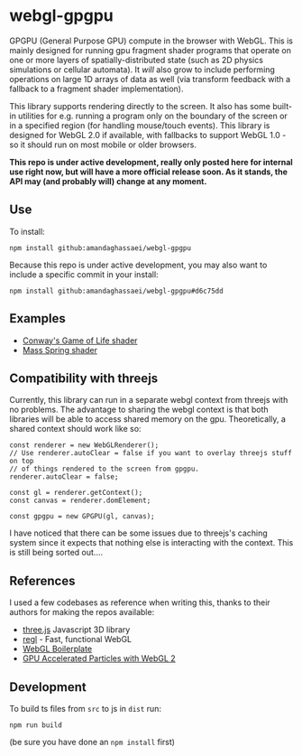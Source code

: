 # webgl-gpgpu

GPGPU (General Purpose GPU) compute in the browser with WebGL.  This is mainly designed for running gpu fragment shader programs that operate on one or more layers of spatially-distributed state (such as 2D physics simulations or cellular automata).  It *will* also grow to include performing operations on large 1D arrays of data as well (via transform feedback with a fallback to a fragment shader implementation).

This library supports rendering directly to the screen.  It also has some built-in utilities for e.g. running a program only on the boundary of the screen or in a specified region (for handling mouse/touch events).  This library is designed for WebGL 2.0 if available, with fallbacks to support WebGL 1.0 - so it should run on most mobile or older browsers.

**This repo is under active development, really only posted here for internal use right now, but will have a more official release soon.  As it stands, the API may (and probably will) change at any moment.**

## Use
 
 To install:

`npm install github:amandaghassaei/webgl-gpgpu`

Because this repo is under active development, you may also want to include a specific commit in your install:

`npm install github:amandaghassaei/webgl-gpgpu#d6c75dd`

## Examples

- [Conway's Game of Life shader](https://github.com/amandaghassaei/ConwayShader)
- [Mass Spring shader](https://github.com/amandaghassaei/MassSpringShader)

## Compatibility with threejs

Currently, this library can run in a separate webgl context from threejs with no problems.  The advantage to sharing the webgl context is that both libraries will be able to access shared memory on the gpu.  Theoretically, a shared context should work like so:

```
const renderer = new WebGLRenderer();
// Use renderer.autoClear = false if you want to overlay threejs stuff on top
// of things rendered to the screen from gpgpu.
renderer.autoClear = false;

const gl = renderer.getContext();
const canvas = renderer.domElement;

const gpgpu = new GPGPU(gl, canvas);
```

I have noticed that there can be some issues due to threejs's caching system since it expects that nothing else is interacting with the context.  This is still being sorted out....  

## References

I used a few codebases as reference when writing this, thanks to their authors for making the repos available:

- [three.js](https://github.com/mrdoob/three.js/) Javascript 3D library
- [regl](https://github.com/regl-project/regl) - Fast, functional WebGL
- [WebGL Boilerplate](https://webglfundamentals.org/webgl/lessons/webgl-boilerplate.html)
- [GPU Accelerated Particles with WebGL 2](https://gpfault.net/posts/webgl2-particles.txt.html)

## Development

To build ts files from `src` to js in `dist` run:

`npm run build`

(be sure you have done an `npm install` first)